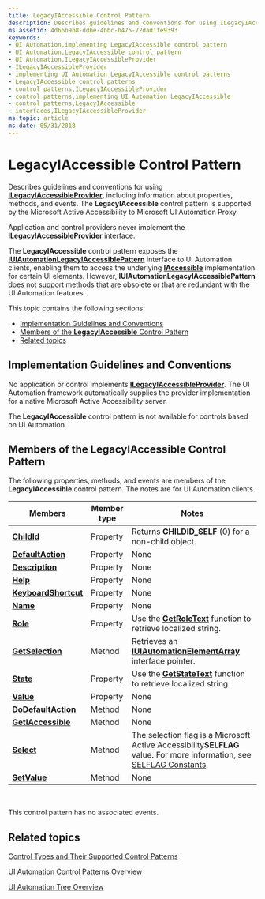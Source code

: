 ```yaml
---
title: LegacyIAccessible Control Pattern
description: Describes guidelines and conventions for using ILegacyIAccessibleProvider, including information about properties, methods, and events.
ms.assetid: 4d66b9b8-ddbe-4bbc-b475-72dad1fe9393
keywords:
- UI Automation,implementing LegacyIAccessible control pattern
- UI Automation,LegacyIAccessible control pattern
- UI Automation,ILegacyIAccessibleProvider
- ILegacyIAccessibleProvider
- implementing UI Automation LegacyIAccessible control patterns
- LegacyIAccessible control patterns
- control patterns,ILegacyIAccessibleProvider
- control patterns,implementing UI Automation LegacyIAccessible
- control patterns,LegacyIAccessible
- interfaces,ILegacyIAccessibleProvider
ms.topic: article
ms.date: 05/31/2018
---
```


# LegacyIAccessible Control Pattern

Describes guidelines and conventions for using [**ILegacyIAccessibleProvider**](/windows/desktop/api/UIAutomationCore/nn-uiautomationcore-ilegacyiaccessibleprovider), including information about properties, methods, and events. The **LegacyIAccessible** control pattern is supported by the Microsoft Active Accessibility to Microsoft UI Automation Proxy.

Application and control providers never implement the [**ILegacyIAccessibleProvider**](/windows/desktop/api/UIAutomationCore/nn-uiautomationcore-ilegacyiaccessibleprovider) interface.

The **LegacyIAccessible** control pattern exposes the [**IUIAutomationLegacyIAccessiblePattern**](/windows/desktop/api/UIAutomationClient/nn-uiautomationclient-iuiautomationlegacyiaccessiblepattern) interface to UI Automation clients, enabling them to access the underlying [**IAccessible**](/windows/desktop/api/oleacc/nn-oleacc-iaccessible) implementation for certain UI elements. However, **IUIAutomationLegacyIAccessiblePattern** does not support methods that are obsolete or that are redundant with the UI Automation features.

This topic contains the following sections:

-   [Implementation Guidelines and Conventions](#implementation-guidelines-and-conventions)
-   [Members of the **LegacyIAccessible** Control Pattern](#members-of-the-legacyiaccessible-control-pattern)
-   [Related topics](#related-topics)

## Implementation Guidelines and Conventions

No application or control implements [**ILegacyIAccessibleProvider**](/windows/desktop/api/UIAutomationCore/nn-uiautomationcore-ilegacyiaccessibleprovider). The UI Automation framework automatically supplies the provider implementation for a native Microsoft Active Accessibility server.

The **LegacyIAccessible** control pattern is not available for controls based on UI Automation.

## Members of the **LegacyIAccessible** Control Pattern

The following properties, methods, and events are members of the **LegacyIAccessible** control pattern. The notes are for UI Automation clients.



| Members                                                                        | Member type | Notes                                                                                                                                |
|--------------------------------------------------------------------------------|-------------|--------------------------------------------------------------------------------------------------------------------------------------|
| [**ChildId**](/windows/desktop/api/UIAutomationCore/nf-uiautomationcore-ilegacyiaccessibleprovider-get_childid)                   | Property    | Returns **CHILDID\_SELF** (0) for a non-child object.                                                                                |
| [**DefaultAction**](/windows/desktop/api/UIAutomationCore/nf-uiautomationcore-ilegacyiaccessibleprovider-get_defaultaction)       | Property    | None                                                                                                                                 |
| [**Description**](/windows/desktop/api/UIAutomationCore/nf-uiautomationcore-ilegacyiaccessibleprovider-get_description)           | Property    | None                                                                                                                                 |
| [**Help**](/windows/desktop/api/UIAutomationCore/nf-uiautomationcore-ilegacyiaccessibleprovider-get_help)                         | Property    | None                                                                                                                                 |
| [**KeyboardShortcut**](/windows/desktop/api/UIAutomationCore/nf-uiautomationcore-ilegacyiaccessibleprovider-get_keyboardshortcut) | Property    | None                                                                                                                                 |
| [**Name**](/windows/desktop/api/UIAutomationCore/nf-uiautomationcore-ilegacyiaccessibleprovider-get_name)                         | Property    | None                                                                                                                                 |
| [**Role**](/windows/desktop/api/UIAutomationCore/nf-uiautomationcore-ilegacyiaccessibleprovider-get_role)                         | Property    | Use the [**GetRoleText**](/windows/desktop/api/Oleacc/nf-oleacc-getroletexta) function to retrieve localized string.                                                    |
| [**GetSelection**](/windows/desktop/api/UIAutomationCore/nf-uiautomationcore-ilegacyiaccessibleprovider-getselection)         | Method      | Retrieves an [**IUIAutomationElementArray**](/windows/desktop/api/UIAutomationClient/nn-uiautomationclient-iuiautomationelementarray) interface pointer.                                |
| [**State**](/windows/desktop/api/UIAutomationCore/nf-uiautomationcore-ilegacyiaccessibleprovider-get_state)                       | Property    | Use the [**GetStateText**](/windows/desktop/api/Oleacc/nf-oleacc-getstatetexta) function to retrieve localized string.                                                  |
| [**Value**](/windows/desktop/api/UIAutomationCore/nf-uiautomationcore-ilegacyiaccessibleprovider-get_value)                       | Property    | None                                                                                                                                 |
| [**DoDefaultAction**](/windows/desktop/api/UIAutomationCore/nf-uiautomationcore-ilegacyiaccessibleprovider-dodefaultaction)   | Method      | None                                                                                                                                 |
| [**GetIAccessible**](/windows/desktop/api/UIAutomationCore/nf-uiautomationcore-ilegacyiaccessibleprovider-getiaccessible)     | Method      | None                                                                                                                                 |
| [**Select**](/windows/desktop/api/UIAutomationCore/nf-uiautomationcore-ilegacyiaccessibleprovider-select)                     | Method      | The selection flag is a Microsoft Active Accessibility**SELFLAG** value. For more information, see [SELFLAG Constants](selflag.md). |
| [**SetValue**](/windows/desktop/api/UIAutomationCore/nf-uiautomationcore-ilegacyiaccessibleprovider-setvalue)                 | Method      | None                                                                                                                                 |



 

This control pattern has no associated events.

## Related topics

<dl> <dt>

[Control Types and Their Supported Control Patterns](uiauto-controlpatternmapping.md)
</dt> <dt>

[UI Automation Control Patterns Overview](uiauto-controlpatternsoverview.md)
</dt> <dt>

[UI Automation Tree Overview](uiauto-treeoverview.md)
</dt> </dl>

 

 




